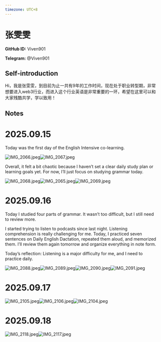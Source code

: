 ```yaml
---
timezone: UTC+8
---
```


# 张雯雯

**GitHub ID:** Viven901

**Telegram:** @Viven901

## Self-introduction

Hi，我是张雯雯，到目前为止一共有9年的工作时间，现在处于职业转型期，非常想要进入web3行业，而进入这个行业英语是非常重要的一环，希望在这里可以和大家残酷共学，学以致用！

## Notes
<!-- Content_START -->
# 2025.09.15
<!-- DAILY_CHECKIN_2025-09-15_START -->
Today was the first day of the English Intensive co-learning.

![IMG_2066.jpeg](https://raw.githubusercontent.com/IntensiveCoLearning/english_3rd/main/assets/Viven901/images/2025-09-15-1757950168687-IMG_2066.jpeg)![IMG_2067.jpeg](https://raw.githubusercontent.com/IntensiveCoLearning/english_3rd/main/assets/Viven901/images/2025-09-15-1757950204087-IMG_2067.jpeg)

Overall, it felt a bit chaotic because I haven’t set a clear daily study plan or learning goals yet. For now, I’ll just focus on studying grammar today.

![IMG_2068.jpeg](https://raw.githubusercontent.com/IntensiveCoLearning/english_3rd/main/assets/Viven901/images/2025-09-15-1757950236673-IMG_2068.jpeg)![IMG_2065.jpeg](https://raw.githubusercontent.com/IntensiveCoLearning/english_3rd/main/assets/Viven901/images/2025-09-15-1757950282344-IMG_2065.jpeg)![IMG_2069.jpeg](https://raw.githubusercontent.com/IntensiveCoLearning/english_3rd/main/assets/Viven901/images/2025-09-15-1757950317713-IMG_2069.jpeg)
<!-- DAILY_CHECKIN_2025-09-15_END -->


# 2025.09.16
<!-- DAILY_CHECKIN_2025-09-16_START -->
Today I studied four parts of grammar. It wasn’t too difficult, but I still need to review more.

I started trying to listen to podcasts since last night. Listening comprehension is really challenging for me. Today, I practiced seven sentences on Daily English Dactation, repeated them aloud, and memorized them. I’ll review them again tomorrow and organize everything in note form.

Today’s reflection: Listening is a major difficulty for me, and I need to practice daily.

![IMG_2088.jpeg](https://raw.githubusercontent.com/IntensiveCoLearning/english_3rd/main/assets/Viven901/images/2025-09-16-1758029663776-IMG_2088.jpeg)![IMG_2089.jpeg](https://raw.githubusercontent.com/IntensiveCoLearning/english_3rd/main/assets/Viven901/images/2025-09-16-1758029687224-IMG_2089.jpeg)![IMG_2090.jpeg](https://raw.githubusercontent.com/IntensiveCoLearning/english_3rd/main/assets/Viven901/images/2025-09-16-1758029728817-IMG_2090.jpeg)![IMG_2091.jpeg](https://raw.githubusercontent.com/IntensiveCoLearning/english_3rd/main/assets/Viven901/images/2025-09-16-1758029746220-IMG_2091.jpeg)
<!-- DAILY_CHECKIN_2025-09-16_END -->


# 2025.09.17
<!-- DAILY_CHECKIN_2025-09-17_START -->
![IMG_2105.jpeg](https://raw.githubusercontent.com/IntensiveCoLearning/english_3rd/main/assets/Viven901/images/2025-09-17-1758122635837-IMG_2105.jpeg)![IMG_2106.jpeg](https://raw.githubusercontent.com/IntensiveCoLearning/english_3rd/main/assets/Viven901/images/2025-09-17-1758122662893-IMG_2106.jpeg)![IMG_2104.jpeg](https://raw.githubusercontent.com/IntensiveCoLearning/english_3rd/main/assets/Viven901/images/2025-09-17-1758122723939-IMG_2104.jpeg)
<!-- DAILY_CHECKIN_2025-09-17_END -->


# 2025.09.18
<!-- DAILY_CHECKIN_2025-09-18_START -->
![IMG_2118.jpeg](https://raw.githubusercontent.com/IntensiveCoLearning/english_3rd/main/assets/Viven901/images/2025-09-18-1758208851174-IMG_2118.jpeg)![IMG_2117.jpeg](https://raw.githubusercontent.com/IntensiveCoLearning/english_3rd/main/assets/Viven901/images/2025-09-18-1758208874542-IMG_2117.jpeg)
<!-- DAILY_CHECKIN_2025-09-18_END -->
<!-- Content_END -->
